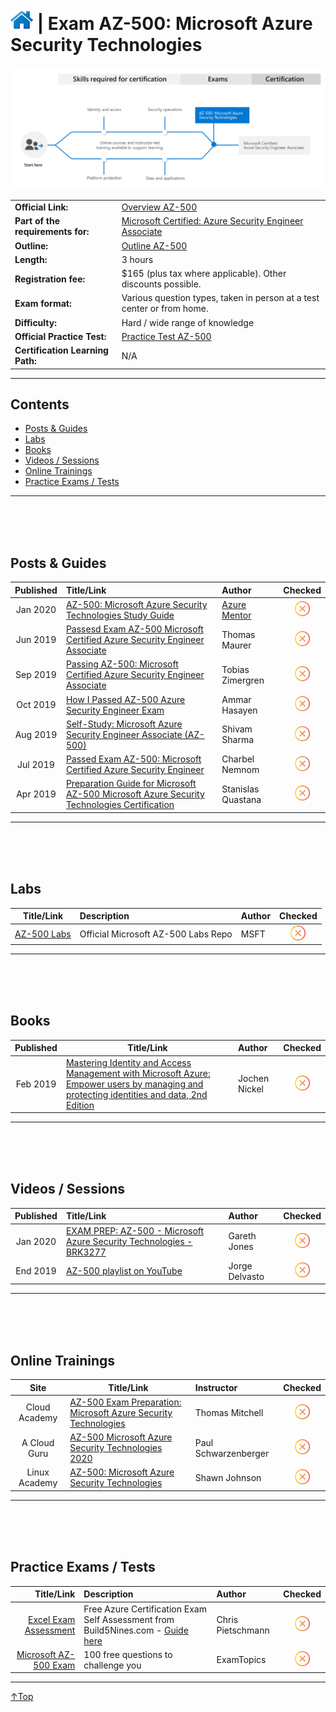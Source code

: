 # [![Home](../img/home.png)](certifications.md "Overview Certifications") | Exam AZ-500: Microsoft Azure Security Technologies
![Cert](../img/az-500.png)

|                                   |                                                                                     |
| --------------------------------- | ------------------------------------------------------------------------------------ |
|**Official Link:**                 | [Overview AZ-500](https://docs.microsoft.com/en-us/learn/certifications/exams/az-500)                                                   |
|**Part of the requirements for:**  | [Microsoft Certified: Azure Security Engineer Associate](https://docs.microsoft.com/en-us/learn/certifications/azure-security-engineer)            |
|**Outline:**                       | [Outline AZ-500](https://query.prod.cms.rt.microsoft.com/cms/api/am/binary/RE3VC70)                                                     |
|**Length:**                        | 3 hours                                                                                                                                 |
|**Registration fee:**              | $165 (plus tax where applicable).  Other discounts possible.                                                                            |
|**Exam format:**                   | Various question types, taken in person at a test center or from home.                                                                  |
|**Difficulty:**                    | Hard / wide range of knowledge                                                                                                          |
|**Official Practice Test:**        | [Practice Test AZ-500](https://www.mindhub.com/p/MU-AZ-500)                                                                             |
|**Certification Learning Path:**  | N/A                                                                                                                                     |


___

## Contents
- [Posts & Guides](#posts-&-guides)
- [Labs](#labs)
- [Books](#books)
- [Videos / Sessions](#videos-/-sessions)
- [Online Trainings](#online-trainings)
- [Practice Exams / Tests](#practice-exams-/-tests)


------------------------------------------------------------------
<br/><br/><br/>

## **Posts & Guides**
| Published | Title/Link                                        | Author                                      |Checked|
| :-------: | :------------------------------------------------ | :------------------------------------------ |:-----:|
| Jan 2020  | [AZ-500: Microsoft Azure Security Technologies Study Guide](https://github.com/AzureMentor/Azure-AZ-500-Study-Guide)  | [Azure Mentor](https://azurementor.wordpress.com/) | <img src="../img/solid/noCheck.png" title="noCheck" width=24 height=24> |
| Jun 2019  | [Passesd Exam AZ-500 Microsoft Certified Azure Security Engineer Associate](https://www.thomasmaurer.ch/2019/06/exam-az-500-azure-security-engineer-associate/)             | Thomas Maurer                   | <img src="../img/solid/noCheck.png" title="noCheck" width=24 height=24> |
| Sep 2019  | [Passing AZ-500: Microsoft Certified Azure Security Engineer Associate](https://zimmergren.net/passing-az-500-microsoft-certified-azure-security-engineer-associate/)               | Tobias Zimergren        |<img src="../img/solid/noCheck.png" title="noCheck" width=24 height=24> |
| Oct 2019  | [How I Passed AZ-500 Azure Security Engineer Exam](https://blog.ahasayen.com/az-500-azure-security-engineer-exam/)                                           | Ammar Hasayen                                      |<img src="../img/solid/noCheck.png" title="noCheck" width=24 height=24> |
| Aug 2019  | [Self-Study: Microsoft Azure Security Engineer Associate (AZ-500)](https://medium.com/deep-ai/self-study-microsoft-azure-security-engineer-associate-az-500-a57b559cb123)                    | Shivam Sharma                                      |<img src="../img/solid/noCheck.png" title="noCheck" width=24 height=24> |
| Jul 2019  | [Passed Exam AZ-500: Microsoft Certified Azure Security Engineer](https://charbelnemnom.com/2019/07/passed-exam-az-500-microsoft-azure-security-engineer-security-azure-mslearning/)                | Charbel Nemnom                                     |<img src="../img/solid/noCheck.png" title="noCheck" width=24 height=24> |
| Apr 2019  | [Preparation Guide for Microsoft AZ-500 Microsoft Azure Security Technologies Certification](https://stanislas.io/2019/04/25/preparation-guide-for-microsoft-az-500-microsoft-azure-security-technologies-certification/) | Stanislas Quastana                                 |<img src="../img/solid/noCheck.png" title="noCheck" width=24 height=24> |


------------------------------------------------------------------
<br/><br/><br/>

## **Labs**
|                                Title/Link                                 | Description                         | Author |Checked|
| :-----------------------------------------------------------------------: | :---------------------------------- | :----- |:-----:|
| [AZ-500 Labs](https://github.com/MicrosoftLearning/AZ-500-Azure-Security) | Official Microsoft AZ-500 Labs Repo | MSFT   |<img src="../img/solid/noCheck.png" title="noCheck" width=24 height=24> |



------------------------------------------------------------------
<br/><br/><br/>

## **Books**
| Published | Title/Link                                      | Author        |Checked|
| :-------: |-------------------------------------------------| :------------ |:-----:|
| Feb 2019  | [Mastering Identity and Access Management with Microsoft Azure: Empower users by managing and protecting identities and data, 2nd Edition](https://www.amazon.com/Mastering-Identity-Access-Management-Microsoft/dp/1789132304) | Jochen Nickel | <img src="../img/solid/noCheck.png" title="noCheck" width=24 height=24> |



------------------------------------------------------------------
<br/><br/><br/>

## **Videos / Sessions**
| Published | Title/Link                                                                                                         | Author         |Checked|
| :-------: | :----------------------------------------------------------------------------------------------------------------- | :------------- |:-----:|
| Jan 2020  | [EXAM PREP: AZ-500 - Microsoft Azure Security Technologies - BRK3277](https://www.youtube.com/watch?v=s_LARoPp9Tk) | Gareth Jones   |<img src="../img/solid/noCheck.png" title="noCheck" width=24 height=24> |
| End 2019  | [AZ-500 playlist on YouTube](https://www.youtube.com/playlist?list=PLhnm7faFWPUyq5BLLvb3JsbNs_BxPH6n2)             | Jorge Delvasto |<img src="../img/solid/noCheck.png" title="noCheck" width=24 height=24> |



------------------------------------------------------------------
<br/><br/><br/>

## **Online Trainings**
|     Site      | Title/Link                                                   | Instructor           |Checked|
| :-----------: | ------------------------------------------------------------ | :------------------- |:-----:|
| Cloud Academy | [AZ-500 Exam Preparation: Microsoft Azure Security Technologies](https://cloudacademy.com/learning-paths/az-500-exam-preparation-microsoft-azure-security-technologies-650/) | Thomas Mitchell      |<img src="../img/solid/noCheck.png" title="noCheck" width=24 height=24> |
| A Cloud Guru  | [AZ-500 Microsoft Azure Security Technologies 2020](https://acloud.guru/learn/az-500-microsoft-azure-security-technologies)                                                  | Paul Schwarzenberger |<img src="../img/solid/noCheck.png" title="noCheck" width=24 height=24> |
| Linux Academy | [AZ-500: Microsoft Azure Security Technologies](https://linuxacademy.com/course/az-500-microsoft-azure-security-technologies/)                                               | Shawn Johnson        |<img src="../img/solid/noCheck.png" title="noCheck" width=24 height=24> |


------------------------------------------------------------------
<br/><br/><br/>

## **Practice Exams / Tests**
|    Title/Link                        | Description                       | Author            |Checked|
| -----------------------------------: | :-------------------------------- | :---------------- |:-----:|
|[Excel Exam Assessment](https://github.com/Build5Nines/exam-assessments/blob/master/Assessments/Exam-Msft-AZ-500-Self-Assessment-Build5Nines.xlsx?raw=1) | Free Azure Certification Exam Self Assessment from Build5Nines.com  - [Guide here](https://build5nines.com/free-oss-exam-self-assessment-tool/) | Chris Pietschmann |<img src="../img/solid/noCheck.png" title="noCheck" width=24 height=24> |
|[Microsoft AZ-500 Exam](https://www.examtopics.com/exams/microsoft/az-500/)    | 100 free questions to challenge you       | ExamTopics        |<img src="../img/solid/noCheck.png" title="noCheck" width=24 height=24> |

___
 <a href="#top" title="Back to the top.">↑Top</a>
